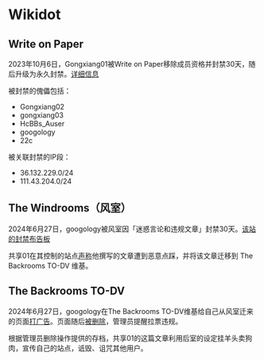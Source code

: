 # Wikidot
## Write on Paper

2023年10月6日，Gongxiang01被Write on Paper移除成员资格并封禁30天，随后升级为永久封禁。[详细信息](https://write-on-paper.wikidot.com/forum/t-16385036/gongxiang01)

被封禁的傀儡包括：
- Gongxiang02
- gongxiang03
- HcBBs_Auser
- googology
- 22c

被关联封禁的IP段：
- 36.132.229.0/24
- 111.43.204.0/24

## The Windrooms（风室）

2024年6月27日，googology被风室因「迷惑言论和违规文章」封禁30天。[该站的封禁布告板](https://backroom-cn.wikidot.com/fj)

共享01在其控制的站点[声称](http://47.116.189.137:8080/notebbs.dynv6.net/d/161672-%E6%88%91%E5%86%99%E4%BA%86%E4%B8%80%E4%B8%AA%E6%A5%BC%E5%B1%82%E6%96%87/3)他撰写的文章遭到恶意点踩，并将该文章迁移到 The Backrooms TO-DV 维基。

## The Backrooms TO-DV

2024年6月27日，googology在The Backrooms TO-DV维基给自己从风室迁来的页面[打广告](https://backrooms-to-dv.wikidot.com/forum/t-16872126/upvote#post-6552383)。页面随后[被删除](https://backrooms-to-dv.wikidot.com/forum/t-15852521#post-6552442)，管理员提醒拉票违规。

根据管理员删除操作提供的存档，共享01的这篇文章利用后室的设定挂羊头卖狗肉，宣传自己的站点，诋毁、诅咒其他用户。
